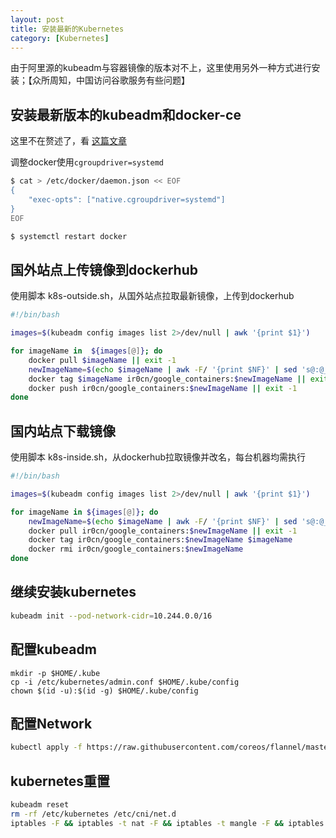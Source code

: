 ```yaml
---
layout: post
title: 安装最新的Kubernetes
category: [Kubernetes]
---
```


由于阿里源的kubeadm与容器镜像的版本对不上，这里使用另外一种方式进行安装；【众所周知，中国访问谷歌服务有些问题】

 <!--more-->

## 安装最新版本的kubeadm和docker-ce

这里不在赘述了，看 [这篇文章](https://ir0.cn/quick-install-kubernetes.html)


调整docker使用`cgroupdriver=systemd`

```bash
$ cat > /etc/docker/daemon.json << EOF
{
    "exec-opts": ["native.cgroupdriver=systemd"]
}
EOF

$ systemctl restart docker
```


## 国外站点上传镜像到dockerhub

使用脚本 k8s-outside.sh，从国外站点拉取最新镜像，上传到dockerhub

```bash
#!/bin/bash

images=$(kubeadm config images list 2>/dev/null | awk '{print $1}')

for imageName in  ${images[@]}; do
    docker pull $imageName || exit -1
    newImageName=$(echo $imageName | awk -F/ '{print $NF}' | sed 's@:@__@')
    docker tag $imageName ir0cn/google_containers:$newImageName || exit -1
    docker push ir0cn/google_containers:$newImageName || exit -1
done
```



## 国内站点下载镜像

使用脚本 k8s-inside.sh，从dockerhub拉取镜像并改名，每台机器均需执行

```bash
#!/bin/bash

images=$(kubeadm config images list 2>/dev/null | awk '{print $1}')

for imageName in ${images[@]}; do
    newImageName=$(echo $imageName | awk -F/ '{print $NF}' | sed 's@:@__@')
    docker pull ir0cn/google_containers:$newImageName || exit -1
    docker tag ir0cn/google_containers:$newImageName $imageName
    docker rmi ir0cn/google_containers:$newImageName
done
```



## 继续安装kubernetes

```bash
kubeadm init --pod-network-cidr=10.244.0.0/16
```



## 配置kubeadm

```bas
mkdir -p $HOME/.kube
cp -i /etc/kubernetes/admin.conf $HOME/.kube/config
chown $(id -u):$(id -g) $HOME/.kube/config
```



## 配置Network

```bash
kubectl apply -f https://raw.githubusercontent.com/coreos/flannel/master/Documentation/kube-flannel.yml
```


## kubernetes重置

```bash
kubeadm reset
rm -rf /etc/kubernetes /etc/cni/net.d
iptables -F && iptables -t nat -F && iptables -t mangle -F && iptables -X
```